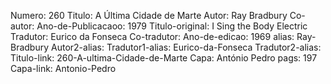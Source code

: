 Numero: 260
Titulo: A Última Cidade de Marte
Autor: Ray Bradbury
Co-autor: 
Ano-de-Publicacaoo: 1979
Titulo-original: I Sing the Body Electric
Tradutor: Eurico da Fonseca
Co-tradutor: 
Ano-de-edicao: 1969
alias: Ray-Bradbury
Autor2-alias: 
Tradutor1-alias: Eurico-da-Fonseca
Tradutor2-alias: 
Titulo-link: 260-A-ultima-Cidade-de-Marte
Capa: António Pedro
pags: 197
Capa-link: Antonio-Pedro